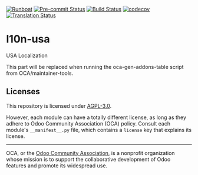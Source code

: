 
[![Runboat](https://img.shields.io/badge/runboat-Try%20me-875A7B.png)](https://runboat.odoo-community.org/builds?repo=OCA/l10n-usa&target_branch=15.0)
[![Pre-commit Status](https://github.com/OCA/l10n-usa/actions/workflows/pre-commit.yml/badge.svg?branch=15.0)](https://github.com/OCA/l10n-usa/actions/workflows/pre-commit.yml?query=branch%3A15.0)
[![Build Status](https://github.com/OCA/l10n-usa/actions/workflows/test.yml/badge.svg?branch=15.0)](https://github.com/OCA/l10n-usa/actions/workflows/test.yml?query=branch%3A15.0)
[![codecov](https://codecov.io/gh/OCA/l10n-usa/branch/15.0/graph/badge.svg)](https://codecov.io/gh/OCA/l10n-usa)
[![Translation Status](https://translation.odoo-community.org/widgets/l10n-usa-15-0/-/svg-badge.svg)](https://translation.odoo-community.org/engage/l10n-usa-15-0/?utm_source=widget)

<!-- /!\ do not modify above this line -->

# l10n-usa

USA Localization

<!-- /!\ do not modify below this line -->

<!-- prettier-ignore-start -->

[//]: # (addons)

This part will be replaced when running the oca-gen-addons-table script from OCA/maintainer-tools.

[//]: # (end addons)

<!-- prettier-ignore-end -->

## Licenses

This repository is licensed under [AGPL-3.0](LICENSE).

However, each module can have a totally different license, as long as they adhere to Odoo Community Association (OCA)
policy. Consult each module's `__manifest__.py` file, which contains a `license` key
that explains its license.

----
OCA, or the [Odoo Community Association](http://odoo-community.org/), is a nonprofit
organization whose mission is to support the collaborative development of Odoo features
and promote its widespread use.
